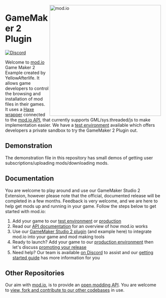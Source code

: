 <a href="https://mod.io"><img src="https://static.mod.io/v1/images/branding/modio-color-dark.svg" alt="mod.io" width="360" align="right"/></a>
# GameMaker 2 Plugin
[![Discord](https://img.shields.io/discord/389039439487434752.svg?label=Discord&logo=discord&color=7289DA&labelColor=2C2F33)](https://discord.mod.io)

Welcome to [mod.io](https://mod.io) Game Maker 2 Example created by YellowAfterlife. It allows game developers to control the browsing and installation of mod files in their games. It uses a [Haxe wrapper](https://github.com/YellowAfterlife/modio-rest) connected to the [mod.io API](https://docs.mod.io), that currently supports GML/sys.threaded/js to make implementation easier. We have a [test environment](https://test.mod.io) available which offers developers a private sandbox to try the GameMaker 2 Plugin out.

## Demonstration

The demonstration file in this repository has small demos of getting user subscriptions/uploading mods/downloading mods.

## Documentation

You are welcome to play around and use our GameMaker Studio 2 Extension, however please note that the official, documented release will be completed in a few months. Feedback is very welcome, and we are here to help get mods up and running in your game. Follow the steps below to get started with mod.io:

1. Add your game to our [test environment](https://test.mod.io/games/add) or [production](https://mod.io/games/add)
1. Read our [API documentation](https://docs.mod.io/) for an overview of how mod.io works
1. Use our [GameMaker Studio 2 plugin](https://github.com/YellowAfterlife/modio-rest) (and example here) to integrate mod.io into your game and mod making tools
1. Ready to launch? Add your game to our [production environment](https://mod.io/games/add) then let's discuss [promoting your release](mailto:developers@mod.io?subject=Ready%20to%20release)
1. Need help? Our team is available [on Discord](https://discord.mod.io/) to assist and our [getting started guide](https://mod.io/blog/getting-started) has more information for you

## Other Repositories

Our aim with [mod.io](https://mod.io), is to provide an [open modding API](https://docs.mod.io). You are welcome to [view, fork and contribute to our other codebases](https://github.com/modio) in use.
